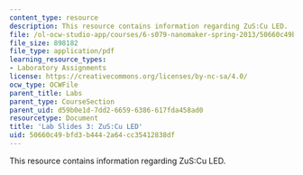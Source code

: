 ```yaml
---
content_type: resource
description: This resource contains information regarding ZuS:Cu LED.
file: /ol-ocw-studio-app/courses/6-s079-nanomaker-spring-2013/50660c49bfd3b4442a64cc35412838df_MIT6_S079S13_lab_slides03.pdf
file_size: 898182
file_type: application/pdf
learning_resource_types:
- Laboratory Assignments
license: https://creativecommons.org/licenses/by-nc-sa/4.0/
ocw_type: OCWFile
parent_title: Labs
parent_type: CourseSection
parent_uid: d59b0e1d-7dd2-6659-6386-617fda458ad0
resourcetype: Document
title: 'Lab Slides 3: ZuS:Cu LED'
uid: 50660c49-bfd3-b444-2a64-cc35412838df
---
```

This resource contains information regarding ZuS:Cu LED.